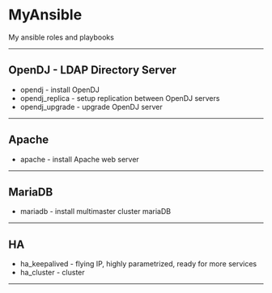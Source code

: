 # MyAnsible
My ansible roles and playbooks

---

## OpenDJ - LDAP Directory Server
- opendj - install OpenDJ
- opendj_replica - setup replication between OpenDJ servers
- opendj_upgrade - upgrade OpenDJ server

---

## Apache
- apache - install Apache web server

---

## MariaDB
- mariadb - install multimaster cluster mariaDB

---

## HA
- ha_keepalived - flying IP, highly parametrized, ready for more services
- ha_cluster - cluster

---

